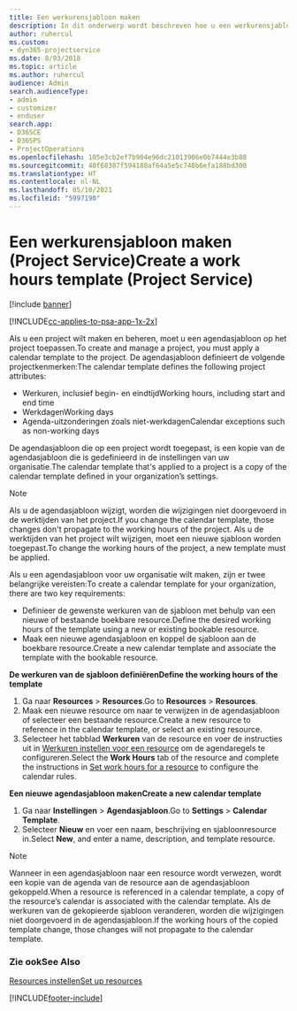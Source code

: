 ```yaml
---
title: Een werkurensjabloon maken
description: In dit onderwerp wordt beschreven hoe u een werkurensjabloon kunt maken in Project Service.
author: ruhercul
ms.custom:
- dyn365-projectservice
ms.date: 8/03/2018
ms.topic: article
ms.author: ruhercul
audience: Admin
search.audienceType:
- admin
- customizer
- enduser
search.app:
- D365CE
- D365PS
- ProjectOperations
ms.openlocfilehash: 105e3cb2ef7b904e96dc21013906e0b7444e3b88
ms.sourcegitcommit: 40f68387f594180af64a5e5c748b6efa188bd300
ms.translationtype: HT
ms.contentlocale: nl-NL
ms.lasthandoff: 05/10/2021
ms.locfileid: "5997190"
---
```

# <a name="create-a-work-hours-template-project-service"></a><span data-ttu-id="d7a05-103">Een werkurensjabloon maken (Project Service)</span><span class="sxs-lookup"><span data-stu-id="d7a05-103">Create a work hours template (Project Service)</span></span>

[!include [banner](../includes/psa-now-project-operations.md)]

[!INCLUDE[cc-applies-to-psa-app-1x-2x](../includes/cc-applies-to-psa-app-3x.md)]

<span data-ttu-id="d7a05-104">Als u een project wilt maken en beheren, moet u een agendasjabloon op het project toepassen.</span><span class="sxs-lookup"><span data-stu-id="d7a05-104">To create and manage a project, you must apply a calendar template to the project.</span></span> <span data-ttu-id="d7a05-105">De agendasjabloon definieert de volgende projectkenmerken:</span><span class="sxs-lookup"><span data-stu-id="d7a05-105">The calendar template defines the following project attributes:</span></span>

- <span data-ttu-id="d7a05-106">Werkuren, inclusief begin- en eindtijd</span><span class="sxs-lookup"><span data-stu-id="d7a05-106">Working hours, including start and end time</span></span>
- <span data-ttu-id="d7a05-107">Werkdagen</span><span class="sxs-lookup"><span data-stu-id="d7a05-107">Working days</span></span>
- <span data-ttu-id="d7a05-108">Agenda-uitzonderingen zoals niet-werkdagen</span><span class="sxs-lookup"><span data-stu-id="d7a05-108">Calendar exceptions such as non-working days</span></span>

<span data-ttu-id="d7a05-109">De agendasjabloon die op een project wordt toegepast, is een kopie van de agendasjabloon die is gedefinieerd in de instellingen van uw organisatie.</span><span class="sxs-lookup"><span data-stu-id="d7a05-109">The calendar template that's applied to a project is a copy of the calendar template defined in your organization’s settings.</span></span>

> [!NOTE]
> <span data-ttu-id="d7a05-110">Als u de agendasjabloon wijzigt, worden die wijzigingen niet doorgevoerd in de werktijden van het project.</span><span class="sxs-lookup"><span data-stu-id="d7a05-110">If you change the calendar template, those changes don't propagate to the working hours of the project.</span></span> <span data-ttu-id="d7a05-111">Als u de werktijden van het project wilt wijzigen, moet een nieuwe sjabloon worden toegepast.</span><span class="sxs-lookup"><span data-stu-id="d7a05-111">To change the working hours of the project, a new template must be applied.</span></span>

<span data-ttu-id="d7a05-112">Als u een agendasjabloon voor uw organisatie wilt maken, zijn er twee belangrijke vereisten:</span><span class="sxs-lookup"><span data-stu-id="d7a05-112">To create a calendar template for your organization, there are two key requirements:</span></span>

- <span data-ttu-id="d7a05-113">Definieer de gewenste werkuren van de sjabloon met behulp van een nieuwe of bestaande boekbare resource.</span><span class="sxs-lookup"><span data-stu-id="d7a05-113">Define the desired working hours of the template using a new or existing bookable resource.</span></span>
- <span data-ttu-id="d7a05-114">Maak een nieuwe agendasjabloon en koppel de sjabloon aan de boekbare resource.</span><span class="sxs-lookup"><span data-stu-id="d7a05-114">Create a new calendar template and associate the template with the bookable resource.</span></span>

<span data-ttu-id="d7a05-115">**De werkuren van de sjabloon definiëren**</span><span class="sxs-lookup"><span data-stu-id="d7a05-115">**Define the working hours of the template**</span></span>

1. <span data-ttu-id="d7a05-116">Ga naar **Resources** \> **Resources**.</span><span class="sxs-lookup"><span data-stu-id="d7a05-116">Go to **Resources** \> **Resources**.</span></span>
2. <span data-ttu-id="d7a05-117">Maak een nieuwe resource om naar te verwijzen in de agendasjabloon of selecteer een bestaande resource.</span><span class="sxs-lookup"><span data-stu-id="d7a05-117">Create a new resource to reference in the calendar template, or select an existing resource.</span></span>
3. <span data-ttu-id="d7a05-118">Selecteer het tabblad **Werkuren** van de resource en voer de instructies uit in [Werkuren instellen voor een resource](/dynamics365/field-service/set-work-hours-resource.md) om de agendaregels te configureren.</span><span class="sxs-lookup"><span data-stu-id="d7a05-118">Select the **Work Hours** tab of the resource and complete the instructions in [Set work hours for a resource](/dynamics365/field-service/set-work-hours-resource.md) to configure the calendar rules.</span></span>

<span data-ttu-id="d7a05-119">**Een nieuwe agendasjabloon maken**</span><span class="sxs-lookup"><span data-stu-id="d7a05-119">**Create a new calendar template**</span></span>

1. <span data-ttu-id="d7a05-120">Ga naar **Instellingen** \> **Agendasjabloon**.</span><span class="sxs-lookup"><span data-stu-id="d7a05-120">Go to **Settings** \> **Calendar Template**.</span></span>
2. <span data-ttu-id="d7a05-121">Selecteer **Nieuw** en voer een naam, beschrijving en sjabloonresource in.</span><span class="sxs-lookup"><span data-stu-id="d7a05-121">Select **New**, and enter a name, description, and template resource.</span></span>


> [!NOTE]
> <span data-ttu-id="d7a05-122">Wanneer in een agendasjabloon naar een resource wordt verwezen, wordt een kopie van de agenda van de resource aan de agendasjabloon gekoppeld.</span><span class="sxs-lookup"><span data-stu-id="d7a05-122">When a resource is referenced in a calendar template, a copy of the resource’s calendar is associated with the calendar template.</span></span> <span data-ttu-id="d7a05-123">Als de werkuren van de gekopieerde sjabloon veranderen, worden die wijzigingen niet doorgevoerd in de agendasjabloon.</span><span class="sxs-lookup"><span data-stu-id="d7a05-123">If the working hours of the copied template change, those changes will not propagate to the calendar template.</span></span>


### <a name="see-also"></a><span data-ttu-id="d7a05-124">Zie ook</span><span class="sxs-lookup"><span data-stu-id="d7a05-124">See Also</span></span>  
 [<span data-ttu-id="d7a05-125">Resources instellen</span><span class="sxs-lookup"><span data-stu-id="d7a05-125">Set up resources</span></span>](../psa/set-up-resources.md)


[!INCLUDE[footer-include](../includes/footer-banner.md)]
